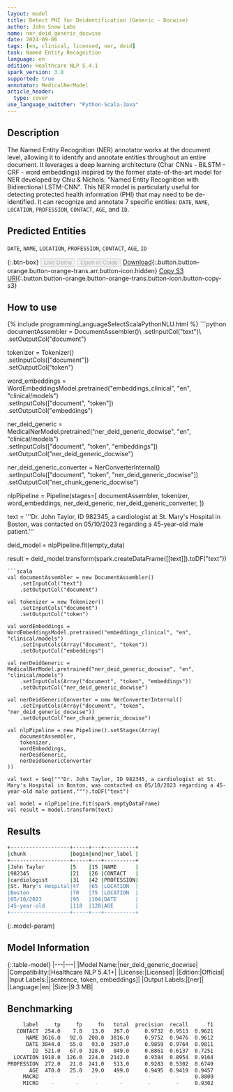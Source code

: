 ```yaml
---
layout: model
title: Detect PHI for Deidentification (Generic - Docwise)
author: John Snow Labs
name: ner_deid_generic_docwise
date: 2024-09-06
tags: [en, clinical, licensed, ner, deid]
task: Named Entity Recognition
language: en
edition: Healthcare NLP 5.4.1
spark_version: 3.0
supported: true
annotator: MedicalNerModel
article_header:
  type: cover
use_language_switcher: "Python-Scala-Java"
---
```


## Description

The Named Entity Recognition (NER) annotator works at the document level, allowing it to identify and annotate entities throughout an entire document. It leverages a deep learning architecture (Char CNNs - BiLSTM - CRF - word embeddings) inspired by the former state-of-the-art model for NER developed by Chiu & Nichols: "Named Entity Recognition with Bidirectional LSTM-CNN". This NER model is particularly useful for detecting protected health information (PHI) that may need to be de-identified. It can recognize and annotate 7 specific entities: `DATE`, `NAME`, `LOCATION`, `PROFESSION`, `CONTACT`, `AGE`, and `ID`.

## Predicted Entities

`DATE`, `NAME`, `LOCATION`, `PROFESSION`, `CONTACT`, `AGE`, `ID`

{:.btn-box}
<button class="button button-orange" disabled>Live Demo</button>
<button class="button button-orange" disabled>Open in Colab</button>
[Download](https://s3.amazonaws.com/auxdata.johnsnowlabs.com/clinical/models/ner_deid_generic_docwise_en_5.4.1_3.0_1725651582098.zip){:.button.button-orange.button-orange-trans.arr.button-icon.hidden}
[Copy S3 URI](s3://auxdata.johnsnowlabs.com/clinical/models/ner_deid_generic_docwise_en_5.4.1_3.0_1725651582098.zip){:.button.button-orange.button-orange-trans.button-icon.button-copy-s3}

## How to use



<div class="tabs-box" markdown="1">
{% include programmingLanguageSelectScalaPythonNLU.html %}
```python
documentAssembler = DocumentAssembler()\
      .setInputCol("text")\
      .setOutputCol("document")

tokenizer = Tokenizer()\
      .setInputCols(["document"])\
      .setOutputCol("token")

word_embeddings = WordEmbeddingsModel.pretrained("embeddings_clinical", "en", "clinical/models") \
      .setInputCols(["document", "token"])\
      .setOutputCol("embeddings")

ner_deid_generic = MedicalNerModel.pretrained("ner_deid_generic_docwise", "en", "clinical/models")  \
      .setInputCols(["document", "token", "embeddings"]) \
      .setOutputCol("ner_deid_generic_docwise")

ner_deid_generic_converter = NerConverterInternal()\
      .setInputCols(["document", "token", "ner_deid_generic_docwise"])\
      .setOutputCol("ner_chunk_generic_docwise")

nlpPipeline = Pipeline(stages=[
      documentAssembler,
      tokenizer,
      word_embeddings,
      ner_deid_generic,
      ner_deid_generic_converter,
      ])

text = '''Dr. John Taylor, ID 982345, a cardiologist at St. Mary's Hospital in Boston, was contacted on 05/10/2023 regarding a 45-year-old male patient.'''

deid_model = nlpPipeline.fit(empty_data)

result = deid_model.transform(spark.createDataFrame([[text]]).toDF("text"))
```
```scala
val documentAssembler = new DocumentAssembler()
    .setInputCol("text")
    .setOutputCol("document")

val tokenizer = new Tokenizer()
    .setInputCols("document")
    .setOutputCol("token")

val wordEmbeddings = WordEmbeddingsModel.pretrained("embeddings_clinical", "en", "clinical/models")
    .setInputCols(Array("document", "token"))
    .setOutputCol("embeddings")

val nerDeidGeneric = MedicalNerModel.pretrained("ner_deid_generic_docwise", "en", "clinical/models")
    .setInputCols(Array("document", "token", "embeddings"))
    .setOutputCol("ner_deid_generic_docwise")

val nerDeidGenericConverter = new NerConverterInternal()
    .setInputCols(Array("document", "token", "ner_deid_generic_docwise"))
    .setOutputCol("ner_chunk_generic_docwise")

val nlpPipeline = new Pipeline().setStages(Array(
    documentAssembler,
    tokenizer,
    wordEmbeddings,
    nerDeidGeneric,
    nerDeidGenericConverter
))

val text = Seq("""Dr. John Taylor, ID 982345, a cardiologist at St. Mary's Hospital in Boston, was contacted on 05/10/2023 regarding a 45-year-old male patient.""").toDF("text")

val model = nlpPipeline.fit(spark.emptyDataFrame)
val result = model.transform(text)
```
</div>

## Results

```bash
+-------------------+-----+---+----------+
|chunk              |begin|end|ner_label |
+-------------------+-----+---+----------+
|John Taylor        |5    |15 |NAME      |
|982345             |21   |26 |CONTACT   |
|cardiologist       |31   |42 |PROFESSION|
|St. Mary's Hospital|47   |65 |LOCATION  |
|Boston             |70   |75 |LOCATION  |
|05/10/2023         |95   |104|DATE      |
|45-year-old        |118  |128|AGE       |
+-------------------+-----+---+----------+
```

{:.model-param}
## Model Information

{:.table-model}
|---|---|
|Model Name:|ner_deid_generic_docwise|
|Compatibility:|Healthcare NLP 5.4.1+|
|License:|Licensed|
|Edition:|Official|
|Input Labels:|[sentence, token, embeddings]|
|Output Labels:|[ner]|
|Language:|en|
|Size:|9.3 MB|

## Benchmarking

```bash
     label     tp     fp     fn   total  precision  recall      f1
   CONTACT  254.0    7.0   13.0   267.0     0.9732  0.9513  0.9621
      NAME 3616.0   92.0  200.0  3816.0     0.9752  0.9476  0.9612
      DATE 3844.0   55.0   93.0  3937.0     0.9859  0.9764  0.9811
        ID  521.0   67.0  328.0   849.0     0.8861  0.6137  0.7251
  LOCATION 1918.0  126.0  224.0  2142.0     0.9384  0.8954  0.9164
PROFESSION  272.0   21.0  241.0   513.0     0.9283  0.5302  0.6749
       AGE  470.0   25.0   29.0   499.0     0.9495  0.9419  0.9457
     MACRO    -       -     -       -        -        -     0.8809
     MICRO    -       -     -       -        -        -     0.9302
```